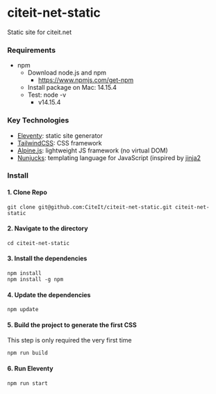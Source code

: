 # citeit-net-static
Static site for citeit.net

### Requirements

* npm
    - Download node.js and npm
      * https://www.npmjs.com/get-npm
    - Install package on Mac: 14.15.4
    - Test: node -v
      * v14.15.4

### Key Technologies
  - [Eleventy](https://www.11ty.dev/): static site generator
  - [TailwindCSS](https://tailwindcss.com/): CSS framework
  - [Alpine.js](https://github.com/alpinejs/alpine): lightweight JS framework (no virtual DOM)
  - [Nunjucks](https://mozilla.github.io/nunjucks/): templating language for JavaScript (inspired by [jinja2](https://jinja.palletsprojects.com/en/2.11.x/)


### Install 

#### 1. Clone Repo

```
git clone git@github.com:CiteIt/citeit-net-static.git citeit-net-static
```

#### 2. Navigate to the directory

```
cd citeit-net-static
```

#### 3. Install the dependencies

```
npm install
npm install -g npm
```

#### 4. Update the dependencies

```
npm update
```

#### 5. Build the project to generate the first CSS
This step is only required the very first time

```
npm run build
```

#### 6. Run Eleventy

```
npm run start
```